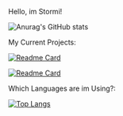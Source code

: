 Hello, im Stormi!







![Anurag's GitHub stats](https://github-readme-stats.vercel.app/api?username=RealStormi&show_icons=true&theme=radical)





My Current Projects:




[![Readme Card](https://github-readme-stats.vercel.app/api/pin/?username=RealStormi&repo=RealStormi.github.io)](https://github.com/anuraghazra/github-readme-stats)







[![Readme Card](https://github-readme-stats.vercel.app/api/pin/?username=RealStormi&repo=guard)](https://github.com/anuraghazra/github-readme-stats)





Which Languages are im Using?:




[![Top Langs](https://github-readme-stats.vercel.app/api/top-langs/?username=RealStormi&layout=compact)](https://github.com/anuraghazra/github-readme-stats)

